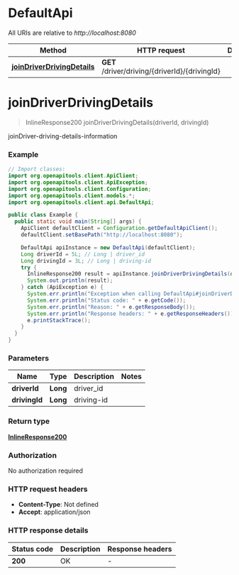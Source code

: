 # DefaultApi

All URIs are relative to *http://localhost:8080*

Method | HTTP request | Description
------------- | ------------- | -------------
[**joinDriverDrivingDetails**](DefaultApi.md#joinDriverDrivingDetails) | **GET** /driver/driving/{driverId}/{drivingId} | 


<a name="joinDriverDrivingDetails"></a>
# **joinDriverDrivingDetails**
> InlineResponse200 joinDriverDrivingDetails(driverId, drivingId)



joinDriver-driving-details-information

### Example
```java
// Import classes:
import org.openapitools.client.ApiClient;
import org.openapitools.client.ApiException;
import org.openapitools.client.Configuration;
import org.openapitools.client.models.*;
import org.openapitools.client.api.DefaultApi;

public class Example {
  public static void main(String[] args) {
    ApiClient defaultClient = Configuration.getDefaultApiClient();
    defaultClient.setBasePath("http://localhost:8080");

    DefaultApi apiInstance = new DefaultApi(defaultClient);
    Long driverId = 5L; // Long | driver_id
    Long drivingId = 3L; // Long | driving-id
    try {
      InlineResponse200 result = apiInstance.joinDriverDrivingDetails(driverId, drivingId);
      System.out.println(result);
    } catch (ApiException e) {
      System.err.println("Exception when calling DefaultApi#joinDriverDrivingDetails");
      System.err.println("Status code: " + e.getCode());
      System.err.println("Reason: " + e.getResponseBody());
      System.err.println("Response headers: " + e.getResponseHeaders());
      e.printStackTrace();
    }
  }
}
```

### Parameters

Name | Type | Description  | Notes
------------- | ------------- | ------------- | -------------
 **driverId** | **Long**| driver_id |
 **drivingId** | **Long**| driving-id |

### Return type

[**InlineResponse200**](InlineResponse200.md)

### Authorization

No authorization required

### HTTP request headers

 - **Content-Type**: Not defined
 - **Accept**: application/json

### HTTP response details
| Status code | Description | Response headers |
|-------------|-------------|------------------|
**200** | OK |  -  |

